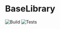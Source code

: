 # BaseLibrary
![Build](https://github.com/FER-Projekt-R-22-23/BaseLibrary/actions/workflows/build.yml/badge.svg)
![Tests](https://github.com/FER-Projekt-R-22-23/BaseLibrary/actions/workflows/test.yml/badge.svg)
